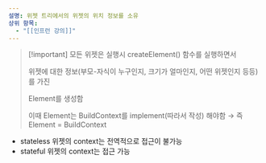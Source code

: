 ```yaml
---
설명: 위젯 트리에서의 위젯의 위치 정보를 소유
상위 항목:
  - "[[인프런 강의]]"
---
```

> [!important] 모든 위젯은 실행시 createElement() 함수를 실행하면서
> 
> 위젯에 대한 정보(부모-자식이 누구인지, 크기가 얼마인지, 어떤 위젯인지 등등)를 가진
> 
> Element를 생성함
> 
>   
> 
> 이때 Element는 BuildContext를 implement(따라서 작성) 해야함 → 즉 Element = BuildContext

  

- stateless 위젯의 context는 전역적으로 접근이 불가능
- stateful 위젯의 context는 접근 가능